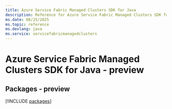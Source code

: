 ```yaml
---
title: Azure Service Fabric Managed Clusters SDK for Java
description: Reference for Azure Service Fabric Managed Clusters SDK for Java
ms.date: 08/25/2025
ms.topic: reference
ms.devlang: java
ms.service: servicefabricmanagedclusters
---
```

# Azure Service Fabric Managed Clusters SDK for Java - preview
## Packages - preview
[!INCLUDE [packages](service-fabric-managed-clusters-index.md)]